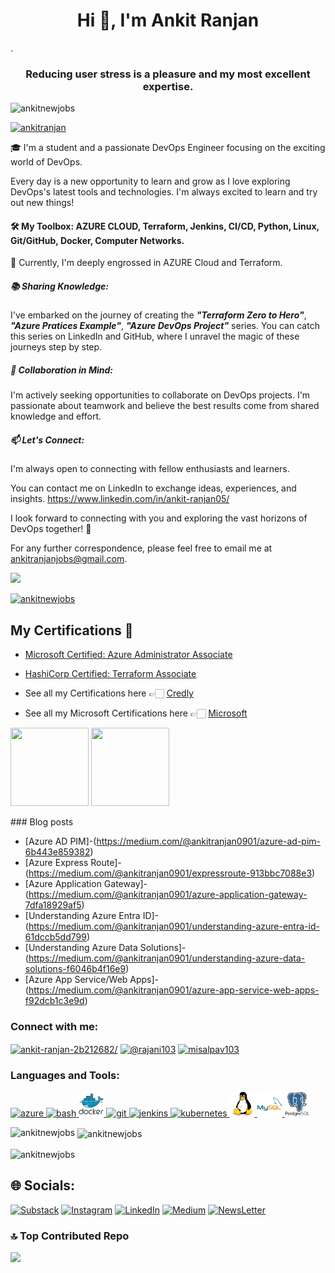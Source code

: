 <h1 align="center">Hi 👋, I'm Ankit Ranjan</h1>.

<h3 align="center">Reducing user stress is a pleasure and my most excellent expertise.</h3>

<p align="left"> <img src="https://komarev.com/ghpvc/?username=ankitnewjobs&label=Profile%20views&color=0e75b6&style=flat" alt="ankitnewjobs" /> </p>

<p align="left"> <a href="https://twitter.com/ankitranjan621" target="blank"><img src="https://img.shields.io/twitter/follow/ankitranjan?logo=twitter&style=for-the-badge" alt="ankitranjan" /></a> </p>

🎓 I'm a student and a passionate DevOps Engineer focusing on the exciting world of DevOps.

Every day is a new opportunity to learn and grow as I love exploring DevOps's latest tools and technologies. I'm always excited to learn and try out new things!


#### 🛠️ My Toolbox: AZURE CLOUD, Terraform, Jenkins, CI/CD, Python, Linux, Git/GitHub, Docker, Computer Networks.

🚀 Currently, I'm deeply engrossed in AZURE Cloud and Terraform.

##### 📚 Sharing Knowledge: 
I've embarked on the journey of creating the ***"Terraform Zero to Hero"***, ***"Azure Pratices Example"***, ***"Azure DevOps Project"*** series. You can catch this series on LinkedIn and GitHub, where I unravel the magic of these journeys step by step.

##### 🤝 Collaboration in Mind: 
I'm actively seeking opportunities to collaborate on DevOps projects. I'm passionate about teamwork and believe the best results come from shared knowledge and effort.

##### 📫 Let's Connect: 
I'm always open to connecting with fellow enthusiasts and learners.

You can contact me on LinkedIn to exchange ideas, experiences, and insights.
https://www.linkedin.com/in/ankit-ranjan05/

I look forward to connecting with you and exploring the vast horizons of DevOps together! 🌟

For any further correspondence, please feel free to email me at ankitranjanjobs@gmail.com.

![](https://hit.yhype.me/github/profile?user_id=132704247)

<p align="left"> <a href="https://github.com/ryo-ma/github-profile-trophy"><img src="https://github-profile-trophy.vercel.app/?username=ankitnewjobs" alt="ankitnewjobs" /></a> </p>

##  **My Certifications 🏅**
- [Microsoft Certified: Azure Administrator Associate](https://learn.microsoft.com/en-us/users/ankitranjan-8149/credentials/certification/azure-administrator?tab=credentials-tab)
- [HashiCorp Certified: Terraform Associate](https://www.credly.com/earner/earned/badge/cd228e03-3a77-4a18-b8d2-6af1ddaae06e)

- See all my Certifications here 👉🏻 [Credly](https://www.credly.com/users/ankit-ranjan05)
- See all my Microsoft Certifications here 👉🏻 [Microsoft](https://learn.microsoft.com/en-us/users/ankitranjan-8149)

<p align="left">
  <img src="https://"C:\Users\Hp\Downloads\azure-administrator-associate.png"" width="125" height="125">
  <img src="https://images.credly.com/size/340x340/images/53acdae5-d69f-4dda-b650-d02ed7a50dd7/image.png" width="125" height="125">
</p>
### Blog posts
  
<!-- BLOG-POST-LIST:START -->

- [Azure AD PIM]-(https://medium.com/@ankitranjan0901/azure-ad-pim-6b443e859382)
- [Azure Express Route]-(https://medium.com/@ankitranjan0901/expressroute-913bbc7088e3)
- [Azure Application Gateway]-(https://medium.com/@ankitranjan0901/azure-application-gateway-7dfa18929af5)
- [Understanding Azure Entra ID]-(https://medium.com/@ankitranjan0901/understanding-azure-entra-id-61dccb5dd799)
- [Understanding Azure Data Solutions]-(https://medium.com/@ankitranjan0901/understanding-azure-data-solutions-f6046b4f16e9)
- [Azure App Service/Web Apps]-(https://medium.com/@ankitranjan0901/azure-app-service-web-apps-f92dcb1c3e9d)
  <!-- BLOG-POST-LIST:END -->

<h3 align="left">Connect with me:</h3>
<p align="left">
<a href="https://linkedin.com/in/ankit-ranjan-2b212682/" target="blank"><img align="center" src="https://raw.githubusercontent.com/rahuldkjain/github-profile-readme-generator/master/src/images/icons/Social/linked-in-alt.svg" alt="ankit-ranjan-2b212682/" height="30" width="40" /></a>
<a href="https://medium.com/@ankitranjan0901" target="blank"><img align="center" src="https://raw.githubusercontent.com/rahuldkjain/github-profile-readme-generator/master/src/images/icons/Social/medium.svg" alt="@rajani103" height="30" width="40" /></a>
<a href="https://twitter.com/ankitranjan621" target="blank"><img align="center" src="https://raw.githubusercontent.com/rahuldkjain/github-profile-readme-generator/master/src/images/icons/Social/twitter.svg" alt="misalpav103" height="30" width="40" /></a>
</p>

<h3 align="left">Languages and Tools:</h3>
<p align="left"> <a href="https://azure.microsoft.com/en-in/" target="_blank" rel="noreferrer"> <img src="https://www.vectorlogo.zone/logos/microsoft_azure/microsoft_azure-icon.svg" alt="azure" width="40" height="40"/> </a> <a href="https://www.gnu.org/software/bash/" target="_blank" rel="noreferrer"> <img src="https://www.vectorlogo.zone/logos/gnu_bash/gnu_bash-icon.svg" alt="bash" width="40" height="40"/> </a> <a href="https://www.docker.com/" target="_blank" rel="noreferrer"> <img src="https://raw.githubusercontent.com/devicons/devicon/master/icons/docker/docker-original-wordmark.svg" alt="docker" width="40" height="40"/> </a> <a href="https://git-scm.com/" target="_blank" rel="noreferrer"> <img src="https://www.vectorlogo.zone/logos/git-scm/git-scm-icon.svg" alt="git" width="40" height="40"/> </a> <a href="https://www.jenkins.io" target="_blank" rel="noreferrer"> <img src="https://www.vectorlogo.zone/logos/jenkins/jenkins-icon.svg" alt="jenkins" width="40" height="40"/> </a> <a href="https://kubernetes.io" target="_blank" rel="noreferrer"> <img src="https://www.vectorlogo.zone/logos/kubernetes/kubernetes-icon.svg" alt="kubernetes" width="40" height="40"/> </a> <a href="https://www.linux.org/" target="_blank" rel="noreferrer"> <img src="https://raw.githubusercontent.com/devicons/devicon/master/icons/linux/linux-original.svg" alt="linux" width="40" height="40"/> </a> <a href="https://www.mysql.com/" target="_blank" rel="noreferrer"> <img src="https://raw.githubusercontent.com/devicons/devicon/master/icons/mysql/mysql-original-wordmark.svg" alt="mysql" width="40" height="40"/> </a> <a href="https://www.postgresql.org" target="_blank" rel="noreferrer"> <img src="https://raw.githubusercontent.com/devicons/devicon/master/icons/postgresql/postgresql-original-wordmark.svg" alt="postgresql" width="40" height="40"/> </a> </p>

<p><img align="left" src="https://github-readme-stats.vercel.app/api/top-langs?username=ankitnewjobs&show_icons=true&locale=en&layout=compact" alt="ankitnewjobs" /></p>

<p>&nbsp;<img align="center" src="https://github-readme-stats.vercel.app/api?username=ankitnewjobs&show_icons=true&locale=en" alt="ankitnewjobs" /></p>

<p><img align="center" src="https://github-readme-streak-stats.herokuapp.com/?user=ankitnewjobs&" alt="ankitnewjobs" /></p>


## 🌐 Socials:

[![Substack](https://img.shields.io/badge/Substack-1769ff?logo=Substack&logoColor=white)](https://substack.com/@ankitnewjobs?utm_source=user-menu) [![Instagram](https://img.shields.io/badge/Instagram-%23E4405F.svg?logo=Instagram&logoColor=white)](https://instagram.com/ankit.ranjan) [![LinkedIn](https://img.shields.io/badge/LinkedIn-%230077B5.svg?logo=linkedin&logoColor=white)](https://www.linkedin.com/in/ankit-ranjan05/) [![Medium](https://img.shields.io/badge/Medium-12100E?logo=medium&logoColor=white)](https://medium.com/@ankitranjan0901)  [![NewsLetter](https://img.shields.io/badge/NewsLetter-12100E?logo=NewsLetter&logoColor=white)](https://www.linkedin.com/newsletters/the-azure-guy-7197064229571424256/)


### 🔝 Top Contributed Repo

![](https://github-contributor-stats.vercel.app/api?username=ankitnewjobs&limit=5&theme=flat&combine_all_yearly_contributions=true)

